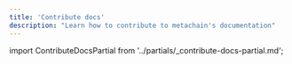 ```yaml
---
title: 'Contribute docs'
description: "Learn how to contribute to metachain's documentation"
---
```


import ContributeDocsPartial from '../partials/_contribute-docs-partial.md';

<ContributeDocsPartial />

